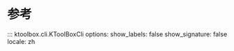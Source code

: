 # 参考

::: ktoolbox.cli.KToolBoxCli
    options:
        show_labels: false
        show_signature: false
        locale: zh